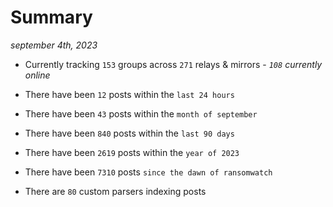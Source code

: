 
# Summary
_september 4th, 2023_

- Currently tracking `153` groups across `271` relays & mirrors - _`108` currently online_

- There have been `12` posts within the `last 24 hours`

- There have been `43` posts within the `month of september`

- There have been `840` posts within the `last 90 days`

- There have been `2619` posts within the `year of 2023`

- There have been `7310` posts `since the dawn of ransomwatch`

- There are `80` custom parsers indexing posts
